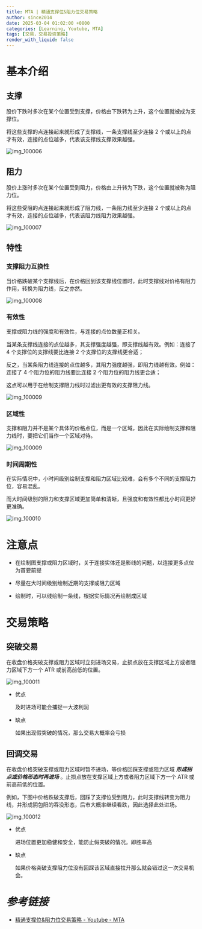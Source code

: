 ```yaml
---
title: MTA | 精通支撑位&阻力位交易策略
author: since2014
date: 2025-03-04 01:02:00 +0800
categories: [Learning, Youtube, MTA]
tags: [交易，交易投资策略]
render_with_liquid: false
---
```


# 基本介绍

## 支撑

股价下跌时多次在某个位置受到支撑，价格由下跌转为上升，这个位置就被成为支撑位。

将这些支撑的点连接起来就形成了支撑线，一条支撑线至少连接 2 个或以上的点才有效，连接的点位越多，代表该支撑线支撑效果越强。

![img_100006](/img/IMG_100006.png)

## 阻力

股价上涨时多次在某个位置受到阻力，价格由上升转为下跌，这个位置就被称为阻力位。

将这些受阻的点连接起来就形成了阻力线，一条阻力线至少连接 2 个或以上的点才有效，连接的点位越多，代表该阻力线阻力效果越强。

![img_100007](/img/IMG_100007.png)


## 特性

### 支撑阻力互换性

当价格跌破某个支撑线后，在价格回到该支撑线位置时，此时支撑线对价格有阻力作用，转换为阻力线，反之亦然。

![img_100008](/img/IMG_100008.png)

### 有效性

支撑或阻力线的强度和有效性，与连接的点位数量正相关。

当某条支撑线连接的点位越多，其支撑强度越强，即支撑线越有效。例如：连接了 4 个支撑位的支撑线要比连接 2 个支撑位的支撑线更合适；

反之，当某条阻力线连接的点位越多，其阻力强度越强，即阻力线越有效。例如：连接了 4 个阻力位的阻力线要比连接 2 个阻力位的阻力线更合适；

这点可以用于在绘制支撑阻力线时过滤出更有效的支撑阻力线。

![img_100009](/img/IMG_100009.png)

### 区域性

支撑和阻力并不是某个具体的价格点位，而是一个区域，因此在实际绘制支撑和阻力线时，要把它们当作一个区域对待。

![img_100009](/img/IMG_100009.png)

### 时间周期性

在实际情况中，小时间级别绘制支撑和阻力区域比较难，会有多个不同的支撑阻力位，容易混乱。

而大时间级别的阻力和支撑区域更加简单和清晰，且强度和有效性都比小时间更好更准确。

![img_100010](/img/IMG_100010.png)

# 注意点

+ 在绘制图支撑或阻力区域时，关于连接实体还是影线的问题，以连接更多点位为首要前提

+ 尽量在大时间级别绘制近期的支撑或阻力区域 

+ 绘制时，可以线绘制一条线，根据实际情况再绘制成区域

# 交易策略

## 突破交易

在收盘价格突破支撑或阻力区域时立刻进场交易，止损点放在支撑区域上方或者阻力区域下方一个 ATR 或前高前低的位置。

![img_100011](/img/IMG_100011.png)

+ 优点
  
  及时进场可能会捕捉一大波利润

+ 缺点
  
  如果出现假突破的情况，那么交易大概率会亏损

## 回调交易

在收盘价格突破支撑或阻力区域时暂不进场，等价格回踩支撑或阻力区域 ***形成拐点或价格形态时再进场*** 。止损点放在支撑区域上方或者阻力区域下方一个 ATR 或前高前低的位置。

例如，下图中价格跌破支撑后，回踩了支撑位受到阻力，此时支撑线转变为阻力线，并形成阴包阳的吞没形态，后市大概率继续看跌，因此选择此处进场。

![img_100012](/img/IMG_100012.png)

+ 优点
  
  进场位置更加稳健和安全，能防止假突破的情况。即胜率高

+ 缺点
  
  如果价格突破支撑阻力位没有回踩该区域直接拉升那么就会错过这一次交易机会。

# *参考链接*

+ [精通支撑位&阻力位交易策略  - Youtube - MTA](https://youtu.be/7tsGYdL_HqI?si=SYbCYEesFDuf_j3Q)